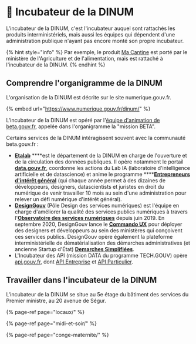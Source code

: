 # 🗻 Incubateur de la DINUM

L'incubateur de la DINUM, c'est l'incubateur auquel sont rattachés les produits interministériels, mais aussi les équipes qui dépendent d'une administration publique n'ayant pas encore monté son propre incubateur. 

{% hint style="info" %}
Par exemple, le produit [Ma Cantine](https://beta.gouv.fr/startups/ma-cantine-egalim.html) est porté par le ministère de l'Agriculture et de l'alimentation, mais est rattaché à l'incubateur de la DINUM.
{% endhint %}

## Comprendre l'organigramme de la DINUM

L'organisation de la DINUM est décrite sur le site numerique.gouv.fr.

{% embed url="https://www.numerique.gouv.fr/dinum/" %}

L'incubateur de la DINUM est opéré par l'[équipe d'animation de beta.gouv.fr](../../travailler-a-beta-gouv/actions-transverses/equipe-danimation.md), appelée dans l'organigramme la "mission BETA". 

Certains services de la DINUM intéragissent souvent avec la communauté beta.gouv.fr : 

* [**Etalab**](https://www.etalab.gouv.fr/) ****est le département de la DINUM en charge de l'ouverture et de la circulation des données publiques. Il opère notamment le portail [**data.gouv.fr**](https://www.data.gouv.fr/fr/), coordonne les actions du Lab IA \(laboratoire d'intelligence artificielle et de datascience\) et anime le programme ****[**Entrepreneurs d'intérêt général**](https://entrepreneur-interet-general.etalab.gouv.fr/) \(qui chaque année permet à des dizaines de développeurs, designers, datascientists et juristes en droit du numérique de venir travailler 10 mois au sein d'une administration pour relever un défi numérique d'intérêt général\).  
* [**DesignGouv**](https://design.numerique.gouv.fr/) \(Pôle Design des services numériques\) est l'équipe en charge d'améliorer la qualité des services publics numériques à travers l'[**Observatoire des services numériques**](https://observatoire.numerique.gouv.fr/) depuis juin 2019. En septembre 2020, DesignGouv lance le [**Commando UX**](https://design.numerique.gouv.fr/commando-ux) pour déployer des designers et développeurs au sein des ministères qui conçoivent ces services publics. DesignGouv opère également la plateforme interministérielle de dématérialisation des démarches administratives \(et ancienne Startup d'État\) [**Demarches Simplifiées**](https://www.demarches-simplifiees.fr/).
* L'Incubateur des API \(mission DATA du programme TECH.GOUV\) opère [api.gouv.fr](https://api.gouv.fr/), dont [API Entreprise](https://beta.gouv.fr/startups/api-entreprise.html) et [API Particulier](https://beta.gouv.fr/startups/api-particulier.html). 

## Travailler dans l'incubateur de la DINUM

L'incubateur de la DINUM se situe au 5e étage du bâtiment des services du Premier ministre, au 20 avenue de Ségur. 

{% page-ref page="locaux/" %}

{% page-ref page="midi-et-soir/" %}

{% page-ref page="conge-maternite/" %}



